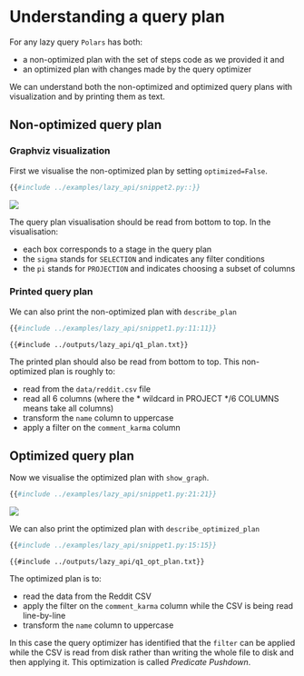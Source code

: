 # Understanding a query plan

For any lazy query `Polars` has both:

- a non-optimized plan with the set of steps code as we provided it and
- an optimized plan with changes made by the query optimizer

We can understand both the non-optimized and optimized query plans with visualization and by printing them as text.

## Non-optimized query plan

### Graphviz visualization

First we visualise the non-optimized plan by setting `optimized=False`.

```python
{{#include ../examples/lazy_api/snippet2.py::}}
```

![](../outputs/lazy_api/graph1.png)

The query plan visualisation should be read from bottom to top. In the visualisation:

- each box corresponds to a stage in the query plan
- the `sigma` stands for `SELECTION` and indicates any filter conditions
- the `pi` stands for `PROJECTION` and indicates choosing a subset of columns

### Printed query plan

We can also print the non-optimized plan with `describe_plan`

```python
{{#include ../examples/lazy_api/snippet1.py:11:11}}
```

```text
{{#include ../outputs/lazy_api/q1_plan.txt}}
```

The printed plan should also be read from bottom to top. This non-optimized plan is roughly to:

- read from the `data/reddit.csv` file
- read all 6 columns (where the * wildcard in PROJECT */6 COLUMNS means take all columns)
- transform the `name` column to uppercase
- apply a filter on the `comment_karma` column

## Optimized query plan
Now we visualise the optimized plan with `show_graph`.

```python
{{#include ../examples/lazy_api/snippet1.py:21:21}}
```

![](../outputs/lazy_api/graph1-optimized.png)

We can also print the optimized plan with `describe_optimized_plan`

```python
{{#include ../examples/lazy_api/snippet1.py:15:15}}
```

```text
{{#include ../outputs/lazy_api/q1_opt_plan.txt}}
```

The optimized plan is to:

- read the data from the Reddit CSV
- apply the filter on the `comment_karma` column while the CSV is being read line-by-line
- transform the `name` column to uppercase

In this case the query optimizer has identified that the `filter` can be applied while the CSV is read from disk rather than writing the whole file to disk and then applying it. This optimization is called *Predicate Pushdown*.
